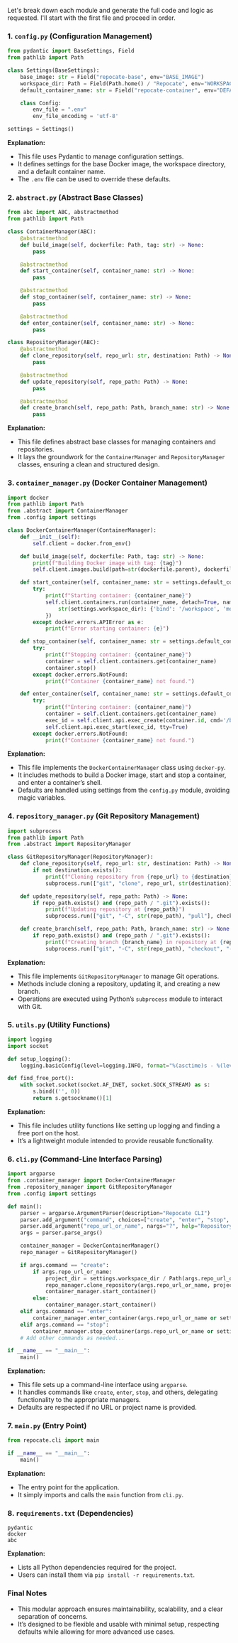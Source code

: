 Let's break down each module and generate the full code and logic as requested. I'll start with the first file and proceed in order.

### 1. `config.py` (Configuration Management)

```python
from pydantic import BaseSettings, Field
from pathlib import Path

class Settings(BaseSettings):
    base_image: str = Field("repocate-base", env="BASE_IMAGE")
    workspace_dir: Path = Field(Path.home() / "Repocate", env="WORKSPACE_DIR")
    default_container_name: str = Field("repocate-container", env="DEFAULT_CONTAINER_NAME")

    class Config:
        env_file = ".env"
        env_file_encoding = 'utf-8'

settings = Settings()
```

**Explanation:**
- This file uses Pydantic to manage configuration settings.
- It defines settings for the base Docker image, the workspace directory, and a default container name.
- The `.env` file can be used to override these defaults.

### 2. `abstract.py` (Abstract Base Classes)

```python
from abc import ABC, abstractmethod
from pathlib import Path

class ContainerManager(ABC):
    @abstractmethod
    def build_image(self, dockerfile: Path, tag: str) -> None:
        pass

    @abstractmethod
    def start_container(self, container_name: str) -> None:
        pass

    @abstractmethod
    def stop_container(self, container_name: str) -> None:
        pass

    @abstractmethod
    def enter_container(self, container_name: str) -> None:
        pass

class RepositoryManager(ABC):
    @abstractmethod
    def clone_repository(self, repo_url: str, destination: Path) -> None:
        pass

    @abstractmethod
    def update_repository(self, repo_path: Path) -> None:
        pass

    @abstractmethod
    def create_branch(self, repo_path: Path, branch_name: str) -> None:
        pass
```

**Explanation:**
- This file defines abstract base classes for managing containers and repositories.
- It lays the groundwork for the `ContainerManager` and `RepositoryManager` classes, ensuring a clean and structured design.

### 3. `container_manager.py` (Docker Container Management)

```python
import docker
from pathlib import Path
from .abstract import ContainerManager
from .config import settings

class DockerContainerManager(ContainerManager):
    def __init__(self):
        self.client = docker.from_env()

    def build_image(self, dockerfile: Path, tag: str) -> None:
        print(f"Building Docker image with tag: {tag}")
        self.client.images.build(path=str(dockerfile.parent), dockerfile=str(dockerfile.name), tag=tag)

    def start_container(self, container_name: str = settings.default_container_name) -> None:
        try:
            print(f"Starting container: {container_name}")
            self.client.containers.run(container_name, detach=True, name=container_name, volumes={
                str(settings.workspace_dir): {'bind': '/workspace', 'mode': 'rw'}
            })
        except docker.errors.APIError as e:
            print(f"Error starting container: {e}")

    def stop_container(self, container_name: str = settings.default_container_name) -> None:
        try:
            print(f"Stopping container: {container_name}")
            container = self.client.containers.get(container_name)
            container.stop()
        except docker.errors.NotFound:
            print(f"Container {container_name} not found.")

    def enter_container(self, container_name: str = settings.default_container_name) -> None:
        try:
            print(f"Entering container: {container_name}")
            container = self.client.containers.get(container_name)
            exec_id = self.client.api.exec_create(container.id, cmd='/bin/bash', tty=True)
            self.client.api.exec_start(exec_id, tty=True)
        except docker.errors.NotFound:
            print(f"Container {container_name} not found.")
```

**Explanation:**
- This file implements the `DockerContainerManager` class using `docker-py`.
- It includes methods to build a Docker image, start and stop a container, and enter a container’s shell.
- Defaults are handled using settings from the `config.py` module, avoiding magic variables.

### 4. `repository_manager.py` (Git Repository Management)

```python
import subprocess
from pathlib import Path
from .abstract import RepositoryManager

class GitRepositoryManager(RepositoryManager):
    def clone_repository(self, repo_url: str, destination: Path) -> None:
        if not destination.exists():
            print(f"Cloning repository from {repo_url} to {destination}")
            subprocess.run(["git", "clone", repo_url, str(destination)], check=True)

    def update_repository(self, repo_path: Path) -> None:
        if repo_path.exists() and (repo_path / ".git").exists():
            print(f"Updating repository at {repo_path}")
            subprocess.run(["git", "-C", str(repo_path), "pull"], check=True)

    def create_branch(self, repo_path: Path, branch_name: str) -> None:
        if repo_path.exists() and (repo_path / ".git").exists():
            print(f"Creating branch {branch_name} in repository at {repo_path}")
            subprocess.run(["git", "-C", str(repo_path), "checkout", "-b", branch_name], check=True)
```

**Explanation:**
- This file implements `GitRepositoryManager` to manage Git operations.
- Methods include cloning a repository, updating it, and creating a new branch.
- Operations are executed using Python’s `subprocess` module to interact with Git.

### 5. `utils.py` (Utility Functions)

```python
import logging
import socket

def setup_logging():
    logging.basicConfig(level=logging.INFO, format="%(asctime)s - %(levelname)s - %(message)s")

def find_free_port():
    with socket.socket(socket.AF_INET, socket.SOCK_STREAM) as s:
        s.bind(('', 0))
        return s.getsockname()[1]
```

**Explanation:**
- This file includes utility functions like setting up logging and finding a free port on the host.
- It’s a lightweight module intended to provide reusable functionality.

### 6. `cli.py` (Command-Line Interface Parsing)

```python
import argparse
from .container_manager import DockerContainerManager
from .repository_manager import GitRepositoryManager
from .config import settings

def main():
    parser = argparse.ArgumentParser(description="Repocate CLI")
    parser.add_argument("command", choices=["create", "enter", "stop", "stop-all", "cleanup", "rebuild", "list", "version", "help"], help="Command to execute")
    parser.add_argument("repo_url_or_name", nargs="?", help="Repository URL or name")
    args = parser.parse_args()

    container_manager = DockerContainerManager()
    repo_manager = GitRepositoryManager()

    if args.command == "create":
        if args.repo_url_or_name:
            project_dir = settings.workspace_dir / Path(args.repo_url_or_name).stem
            repo_manager.clone_repository(args.repo_url_or_name, project_dir)
            container_manager.start_container()
        else:
            container_manager.start_container()
    elif args.command == "enter":
        container_manager.enter_container(args.repo_url_or_name or settings.default_container_name)
    elif args.command == "stop":
        container_manager.stop_container(args.repo_url_or_name or settings.default_container_name)
    # Add other commands as needed...

if __name__ == "__main__":
    main()
```

**Explanation:**
- This file sets up a command-line interface using `argparse`.
- It handles commands like `create`, `enter`, `stop`, and others, delegating functionality to the appropriate managers.
- Defaults are respected if no URL or project name is provided.

### 7. `main.py` (Entry Point)

```python
from repocate.cli import main

if __name__ == "__main__":
    main()
```

**Explanation:**
- The entry point for the application.
- It simply imports and calls the `main` function from `cli.py`.

### 8. `requirements.txt` (Dependencies)

```plaintext
pydantic
docker
abc
```

**Explanation:**
- Lists all Python dependencies required for the project.
- Users can install them via `pip install -r requirements.txt`.

### Final Notes

- This modular approach ensures maintainability, scalability, and a clear separation of concerns.
- It’s designed to be flexible and usable with minimal setup, respecting defaults while allowing for more advanced use cases.